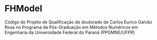 # FHModel

Código do Projeto de Qualificação de doutorado de Carlos Eurico Galvão Rosa no Programa de Pós-Graduação em Métodos Numéricos em Engenharia da Universidade Federal do Paraná (PPGMNE/UFPR)
